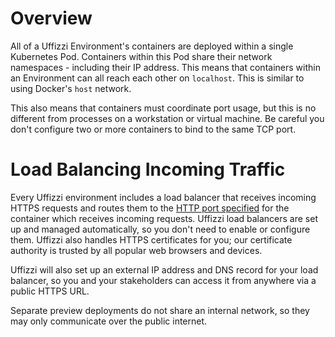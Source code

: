 # Overview

All of a Uffizzi Environment's containers are deployed within a single Kubernetes Pod. Containers within this Pod share their network namespaces - including their IP address. This means that containers within an Environment can all reach each other on `localhost`. This is similar to using Docker's `host` network.

This also means that containers must coordinate port usage, but this is no different from processes on a workstation or virtual machine. Be careful you don't configure two or more containers to bind to the same TCP port.

# Load Balancing Incoming Traffic

Every Uffizzi environment includes a load balancer that receives incoming HTTPS requests and routes them to the [HTTP port specified](../references/compose-spec/#ingress-required) for the container which receives incoming requests. Uffizzi load balancers are set up and managed automatically, so you don't need to enable or configure them. Uffizzi also handles HTTPS certificates for you; our certificate authority is trusted by all popular web browsers and devices.

Uffizzi will also set up an external IP address and DNS record for your load balancer, so you and your stakeholders can access it from anywhere via a public HTTPS URL.

Separate preview deployments do not share an internal network, so they may only communicate over the public internet.
